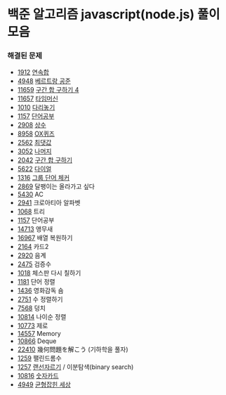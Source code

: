 # 백준 알고리즘 javascript(node.js) 풀이 모음

### 해결된 문제

- [1912](https://www.acmicpc.net/problem/1912) [연속합](1912%20연속합/answer.js)
- [4948](https://www.acmicpc.net/problem/4948) [베르트랑 공준](4948%20베르트랑%20공준/answer.js)
- [11659](https://www.acmicpc.net/problem/11659) [구간 합 구하기 4](11659%20구간%20합%20구하기%204/answer.js)
- [11657](https://www.acmicpc.net/problem/11657) [타임머신](11657%20타임머신/answer.js)
- [1010](https://www.acmicpc.net/problem/1010) [다리놓기](1010%20다리놓기/answer.js)
- [1157](https://www.acmicpc.net/problem/1157) [단어공부](1157%20단어공부/answer.js)
- [2908](https://www.acmicpc.net/problem/2908) [상수](2908%20상수/answer.js)
- [8958](https://www.acmicpc.net/problem/8958) [OX퀴즈](8958%20OX퀴즈/answer.js)
- [2562](https://www.acmicpc.net/problem/2562) [최댓값](2562%20최댓값/answer.js)
- [3052](https://www.acmicpc.net/problem/3052) [나머지](3052%20나머지/answer.js)
- [2042](https://www.acmicpc.net/problem/2042) [구간 합 구하기](2042%20구간%20합%20구하기/answer.js)
- [5622](https://www.acmicpc.net/problem/5622) [다이얼](5622%20다이얼/answer.js)
- [1316](https://www.acmicpc.net/problem/1316) [그룹 단어 체커](1316%20그룹%20단어%20체커/answer.js)
- [2869](https://www.acmicpc.net/problem/2869) 달팽이는 올라가고 싶다
- [5430](https://www.acmicpc.net/problem/5430) AC
- [2941](https://www.acmicpc.net/problem/2941) 크로아티아 알파벳
- [1068](https://www.acmicpc.net/problem/1068) 트리
- [1157](https://www.acmicpc.net/problem/1157) 단어공부
- [14713](https://www.acmicpc.net/problem/14713) 앵무새
- [16967](https://www.acmicpc.net/problem/16967) 배열 복원하기
- [2164](https://www.acmicpc.net/problem/2164) 카드2
- [2920](https://www.acmicpc.net/problem/2920) 음계
- [2475](https://www.acmicpc.net/problem/2475) 검증수
- [1018](https://www.acmicpc.net/problem/1018) 체스판 다시 칠하기
- [1181](https://www.acmicpc.net/problem/1181) 단어 정렬
- [1436](https://www.acmicpc.net/problem/1436) 영화감독 숌
- [2751](https://www.acmicpc.net/problem/2751) 수 정렬하기
- [7568](https://www.acmicpc.net/problem/7568) 덩치
- [10814](https://www.acmicpc.net/problem/10814) 나이순 정렬
- [10773](https://www.acmicpc.net/problem/10773) 제로 
- [14557](https://www.acmicpc.net/problem/14557) Memory
- [10866](https://www.acmicpc.net/problem/10866) Deque
- [22410](https://www.acmicpc.net/problem/22410) 幾何問題を解こう (기하학을 풀자)
- [1259](https://www.acmicpc.net/problem/1259) 팰린드롬수
- [1257](https://www.acmicpc.net/problem/1257) [랜선자르기](1257%20랜선%20자르기/answer.js) / 이분탐색(binary search)
- [10816](https://www.acmicpc.net/problem/10816) [숫자카드](10816%20숫자카드2/answer.js)
- [4949](https://www.acmicpc.net/problem/4949) [균형잡힌 세상](4949%20균형잡힌%20세상/answer.js)